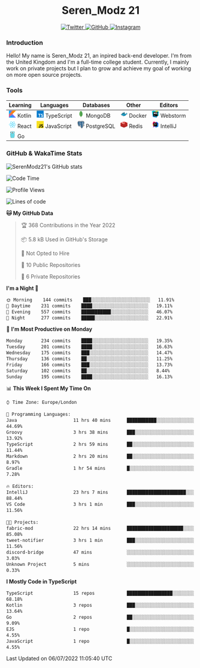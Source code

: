 <div align="center">
  <h1>Seren_Modz 21</h1>
  <a href="https://twitter.com/SerenModz21">
    <img alt="Twitter" src="https://img.shields.io/badge/twitter%20-%231DA1F2.svg?&style=for-the-badge&logo=Twitter&logoColor=white">
  </a>
  <a href="https://github.com/SerenModz21">
    <img alt="GitHub" src="https://img.shields.io/badge/github%20-%23121011.svg?&style=for-the-badge&logo=github&logoColor=white">
  </a>
  <a href="https://www.instagram.com/serenmodz21">
    <img alt="Instagram" src="https://img.shields.io/badge/instagram%20-%23E4405F.svg?&style=for-the-badge&logo=Instagram&logoColor=white">
  </a>
</div>

### Introduction

Hello! My name is Seren_Modz 21, an inpired back-end developer. I'm from the United Kingdom and I'm a full-time college student. Currently, I mainly work on private projects but I plan to grow and achieve my goal of working on more open source projects. 

### Tools

 **Learning**                                        | **Languages**                                               | **Databases**                                               | **Other**                                           | **Editors**                                                  
-----------------------------------------------------|-------------------------------------------------------------|-------------------------------------------------------------|-----------------------------------------------------|--------------------------------------------------------------
 <img width="19px" src="./assets/kotlin.svg"> Kotlin | <img width="19px" src="./assets/typescript.svg"> TypeScript | <img width="19px" src="./assets/mongodb.svg"> MongoDB       | <img width="19px" src="./assets/docker.svg"> Docker | <img width="19px" src="./assets/webstorm.svg"> Webstorm      
 <img width="19px" src="./assets/react.svg"> React   | <img width="19px" src="./assets/javascript.svg"> JavaScript | <img width="19px" src="./assets/postgresql.svg"> PostgreSQL | <img width="19px" src="./assets/redis.svg"> Redis   | <img width="19px" src="./assets/intellij-idea.svg"> IntelliJ
 <img width="19px" src="./assets/go.svg"> Go         |                                                             |                                                             |                                                     |                                                                                                               

### GitHub & WakaTime Stats

![SerenModz21's GitHub stats](https://github-readme-stats.vercel.app/api?username=SerenModz21&show_icons=true&theme=dark)

<!--START_SECTION:waka-->
![Code Time](http://img.shields.io/badge/Code%20Time-1%2C437%20hrs%2028%20mins-blue)

![Profile Views](http://img.shields.io/badge/Profile%20Views-2-blue)

![Lines of code](https://img.shields.io/badge/From%20Hello%20World%20I%27ve%20Written-15%20Thousand%20lines%20of%20code-blue)

**🐱 My GitHub Data** 

> 🏆 368 Contributions in the Year 2022
 > 
> 📦 5.8 kB Used in GitHub's Storage 
 > 
> 🚫 Not Opted to Hire
 > 
> 📜 10 Public Repositories 
 > 
> 🔑 6 Private Repositories  
 > 
**I'm a Night 🦉** 

```text
🌞 Morning    144 commits    ███░░░░░░░░░░░░░░░░░░░░░░   11.91% 
🌆 Daytime    231 commits    ████░░░░░░░░░░░░░░░░░░░░░   19.11% 
🌃 Evening    557 commits    ███████████░░░░░░░░░░░░░░   46.07% 
🌙 Night      277 commits    █████░░░░░░░░░░░░░░░░░░░░   22.91%

```
📅 **I'm Most Productive on Monday** 

```text
Monday       234 commits    ████░░░░░░░░░░░░░░░░░░░░░   19.35% 
Tuesday      201 commits    ████░░░░░░░░░░░░░░░░░░░░░   16.63% 
Wednesday    175 commits    ███░░░░░░░░░░░░░░░░░░░░░░   14.47% 
Thursday     136 commits    ██░░░░░░░░░░░░░░░░░░░░░░░   11.25% 
Friday       166 commits    ███░░░░░░░░░░░░░░░░░░░░░░   13.73% 
Saturday     102 commits    ██░░░░░░░░░░░░░░░░░░░░░░░   8.44% 
Sunday       195 commits    ████░░░░░░░░░░░░░░░░░░░░░   16.13%

```


📊 **This Week I Spent My Time On** 

```text
⌚︎ Time Zone: Europe/London

💬 Programming Languages: 
Java                     11 hrs 40 mins      ███████████░░░░░░░░░░░░░░   44.69% 
Groovy                   3 hrs 38 mins       ███░░░░░░░░░░░░░░░░░░░░░░   13.92% 
TypeScript               2 hrs 59 mins       ██░░░░░░░░░░░░░░░░░░░░░░░   11.44% 
Markdown                 2 hrs 20 mins       ██░░░░░░░░░░░░░░░░░░░░░░░   8.97% 
Gradle                   1 hr 54 mins        █░░░░░░░░░░░░░░░░░░░░░░░░   7.28%

🔥 Editors: 
IntelliJ                 23 hrs 7 mins       ██████████████████████░░░   88.44% 
VS Code                  3 hrs 1 min         ███░░░░░░░░░░░░░░░░░░░░░░   11.56%

🐱‍💻 Projects: 
fabric-mod               22 hrs 14 mins      █████████████████████░░░░   85.08% 
tweet-notifier           3 hrs 1 min         ███░░░░░░░░░░░░░░░░░░░░░░   11.56% 
discord-bridge           47 mins             ░░░░░░░░░░░░░░░░░░░░░░░░░   3.03% 
Unknown Project          5 mins              ░░░░░░░░░░░░░░░░░░░░░░░░░   0.33%

```

**I Mostly Code in TypeScript** 

```text
TypeScript               15 repos            █████████████████░░░░░░░░   68.18% 
Kotlin                   3 repos             ███░░░░░░░░░░░░░░░░░░░░░░   13.64% 
Go                       2 repos             ██░░░░░░░░░░░░░░░░░░░░░░░   9.09% 
EJS                      1 repo              █░░░░░░░░░░░░░░░░░░░░░░░░   4.55% 
JavaScript               1 repo              █░░░░░░░░░░░░░░░░░░░░░░░░   4.55%

```



 Last Updated on 06/07/2022 11:05:40 UTC
<!--END_SECTION:waka-->
